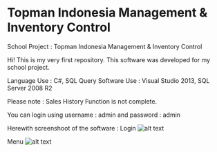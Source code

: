 # Topman Indonesia Management & Inventory Control
School Project : Topman Indonesia Management &amp; Inventory Control

Hi! This is my very first repository.
This software was developed for my school project.

Language Use : C#, SQL Query
Software Use : Visual Studio 2013, SQL Server 2008 R2

Please note : Sales History Function is not complete.

You can login using username : admin and password : admin


Herewith screenshoot of the software :
Login
![alt text](https://raw.githubusercontent.com/nyomangautama/topman-indonesia-management-inventory-control/master/login.jpg)

Menu
![alt text](https://raw.githubusercontent.com/nyomangautama/topman-indonesia-management-inventory-control/master/menu.jpg)
